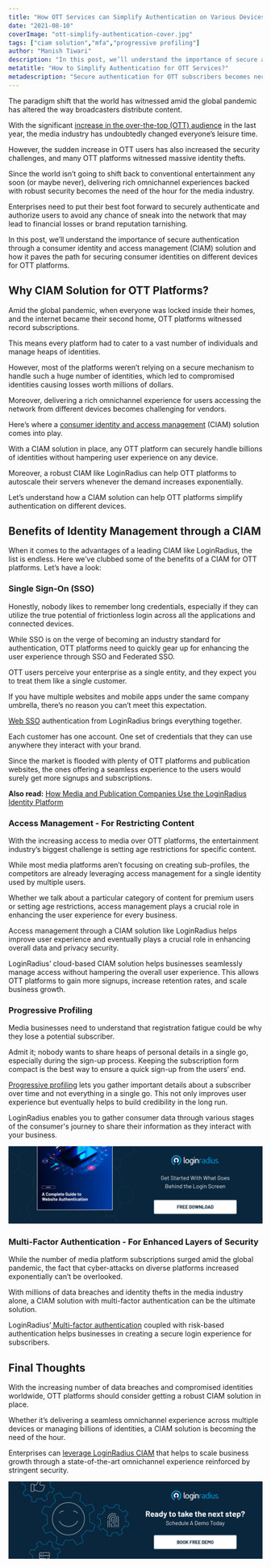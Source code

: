 ```yaml
---
title: "How OTT Services can Simplify Authentication on Various Devices"
date: "2021-08-10"
coverImage: "ott-simplify-authentication-cover.jpg"
tags: ["ciam solution","mfa","progressive profiling"]
author: "Manish Tiwari"
description: "In this post, we’ll understand the importance of secure authentication through a consumer identity and access management (CIAM) solution and how it paves the path for safeguarding consumer identities on different devices for OTT platforms."
metatitle: "How to Simplify Authentication for OTT Services?"
metadescription: "Secure authentication for OTT subscribers becomes necessarily crucial today. Learn how OTT platforms can ensure robust security across various devices."
---
```


The paradigm shift that the world has witnessed amid the global pandemic has altered the way broadcasters distribute content. 

With the significant [increase in the over-the-top (OTT) audience](https://pages.conviva.com/rs/138-XJA-134/images/RPT_Conviva_State_of_Streaming_Q1_2021.pdf) in the last year, the media industry has undoubtedly changed everyone’s leisure time. 

However, the sudden increase in OTT users has also increased the security challenges, and many OTT platforms witnessed massive identity thefts. 

Since the world isn’t going to shift back to conventional entertainment any soon (or maybe never), delivering rich omnichannel experiences backed with robust security becomes the need of the hour for the media industry. 

Enterprises need to put their best foot forward to securely authenticate and authorize users to avoid any chance of sneak into the network that may lead to financial losses or brand reputation tarnishing. 

In this post, we’ll understand the importance of secure authentication through a consumer identity and access management (CIAM) solution and how it paves the path for securing consumer identities on different devices for OTT platforms. 


## Why CIAM Solution for OTT Platforms? 

Amid the global pandemic, when everyone was locked inside their homes, and the internet became their second home, OTT platforms witnessed record subscriptions. 

This means every platform had to cater to a vast number of individuals and manage heaps of identities. 

However, most of the platforms weren’t relying on a secure mechanism to handle such a huge number of identities, which led to compromised identities causing losses worth millions of dollars. 

Moreover, delivering a rich omnichannel experience for users accessing the network from different devices becomes challenging for vendors. 

Here’s where a [consumer identity and access management](https://www.loginradius.com/blog/identity/customer-identity-and-access-management/) (CIAM) solution comes into play. 

With a CIAM solution in place, any OTT platform can securely handle billions of identities without hampering user experience on any device. 

Moreover, a robust CIAM like LoginRadius can help OTT platforms to autoscale their servers whenever the demand increases exponentially. 

Let’s understand how a CIAM solution can help OTT platforms simplify authentication on different devices. 


## Benefits of Identity Management through a CIAM 

When it comes to the advantages of a leading CIAM like LoginRadius, the list is endless. Here we’ve clubbed some of the benefits of a CIAM for OTT platforms. Let’s have a look: 


### Single Sign-On (SSO)

Honestly, nobody likes to remember long credentials, especially if they can utilize the true potential of frictionless login across all the applications and connected devices.

While SSO is on the verge of becoming an industry standard for authentication, OTT platforms need to quickly gear up for enhancing the user experience through SSO and Federated SSO.

OTT users perceive your enterprise as a single entity, and they expect you to treat them like a single customer.

If you have multiple websites and mobile apps under the same company umbrella, there’s no reason you can’t meet this expectation.

[Web SSO](https://www.loginradius.com/web-and-mobile-sso/) authentication from LoginRadius brings everything together.

Each customer has one account. One set of credentials that they can use anywhere they interact with your brand.

Since the market is flooded with plenty of OTT platforms and publication websites, the ones offering a seamless experience to the users would surely get more signups and subscriptions.

**Also read:** [How Media and Publication Companies Use the LoginRadius Identity Platform](https://www.loginradius.com/resource/how-media-and-publication-companies-use-loginradius-identity-platform/)


### Access Management - For Restricting Content

With the increasing access to media over OTT platforms, the entertainment industry’s biggest challenge is setting age restrictions for specific content.

While most media platforms aren’t focusing on creating sub-profiles, the competitors are already leveraging access management for a single identity used by multiple users.

Whether we talk about a particular category of content for premium users or setting age restrictions, access management plays a crucial role in enhancing the user experience for every business.

Access management through a CIAM solution like LoginRadius helps improve user experience and eventually plays a crucial role in enhancing overall data and privacy security.

LoginRadius’ cloud-based CIAM solution helps businesses seamlessly manage access without hampering the overall user experience. This allows OTT platforms to gain more signups, increase retention rates, and scale business growth.


### Progressive Profiling 

Media businesses need to understand that registration fatigue could be why they lose a potential subscriber.

Admit it; nobody wants to share heaps of personal details in a single go, especially during the sign-up process. Keeping the subscription form compact is the best way to ensure a quick sign-up from the users’ end.

[Progressive profiling](https://www.loginradius.com/blog/identity/presenting-progressive-profiling-loginradius/) lets you gather important details about a subscriber over time and not everything in a single go. This not only improves user experience but eventually helps to build credibility in the long run.

LoginRadius enables you to gather consumer data through various stages of the consumer's journey to share their information as they interact with your business.

[![GD-to-web-auth](GD-to-web-auth.png)](https://www.loginradius.com/resource/a-complete-guide-to-website-authentication/)


### Multi-Factor Authentication - For Enhanced Layers of Security

While the number of media platform subscriptions surged amid the global pandemic, the fact that cyber-attacks on diverse platforms increased exponentially can’t be overlooked.

With millions of data breaches and identity thefts in the media industry alone, a CIAM solution with multi-factor authentication can be the ultimate solution.

LoginRadius’[ Multi-factor authentication](https://www.loginradius.com/blog/identity/2019/06/what-is-multi-factor-authentication/) coupled with risk-based authentication helps businesses in creating a secure login experience for subscribers.


## Final Thoughts 

With the increasing number of data breaches and compromised identities worldwide, OTT platforms should consider getting a robust CIAM solution in place. 

Whether it’s delivering a seamless omnichannel experience across multiple devices or managing billions of identities, a CIAM solution is becoming the need of the hour. 

Enterprises can [leverage LoginRadius CIAM](https://www.loginradius.com/contact-sales/) that helps to scale business growth through a state-of-the-art omnichannel experience reinforced by stringent security.


[![book-free-demo-loginradius](../../assets/book-a-demo-loginradius.png)](https://www.loginradius.com/book-a-demo/)
